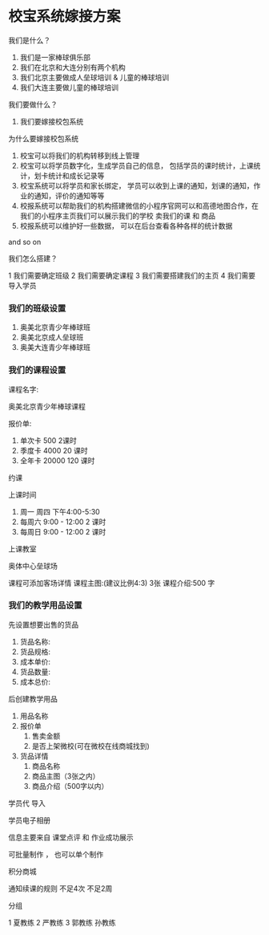 # 校宝系统嫁接方案

我们是什么？
1. 我们是一家棒球俱乐部
2. 我们在北京和大连分别有两个机构
3. 我们北京主要做成人垒球培训 & 儿童的棒球培训
4. 我们大连主要做儿童的棒球培训

我们要做什么？
1. 我们要嫁接校包系统

为什么要嫁接校包系统
1. 校宝可以将我们的机构转移到线上管理
2. 校宝可以将学员数字化，生成学员自己的信息， 包括学员的课时统计，上课统计，划卡统计和成长记录等
3. 校宝系统可以将学员和家长绑定， 学员可以收到上课的通知，划课的通知，作业的通知，评价的通知等等
5. 校报系统可以帮助我们的机构搭建微信的小程序官网可以和高德地图合作，在我们的小程序主页我们可以展示我们的学校 卖我们的课 和 商品
6. 校报系统可以维护好一些数据， 可以在后台查看各种各样的统计数据

and so on

我们怎么搭建？

1 我们需要确定班级
2 我们需要确定课程
3 我们需要搭建我们的主页
4 我们需要导入学员


### 我们的班级设置

1. 奥美北京青少年棒球班
2. 奥美北京成人垒球班
3. 奥美大连青少年棒球班


### 我们的课程设置

课程名字:

奥美北京青少年棒球课程

报价单:

1. 单次卡 500  2课时
2. 季度卡 4000 20 课时
3. 全年卡 20000 120 课时

约课 

上课时间
1. 周一 周四 下午4:00-5:30
2. 每周六 9:00 - 12:00  2 课时
3. 每周日 9:00 - 12:00  2 课时

上课教室

奥体中心垒球场

课程可添加客场详情
课程主图:(建议比例4:3) 3张
课程介绍:500 字

### 我们的教学用品设置

先设置想要出售的货品
1. 货品名称:
2. 货品规格:
3. 成本单价:
4. 货品数量:
5. 成本总价:

后创建教学用品
1. 用品名称
2. 报价单 
    1. 售卖金额
    2. 是否上架微校(可在微校在线商城找到)
3. 货品详情
    1. 商品名称
    2. 商品主图（3张之内）
    3. 商品介绍（500字以内）
    


学员代 导入




学员电子相册

信息主要来自 课堂点评 和 作业成功展示

可批量制作 ， 也可以单个制作

积分商城



通知续课的规则
不足4次
不足2周



分组

1 夏教练
2 严教练
3 郭教练 孙教练



